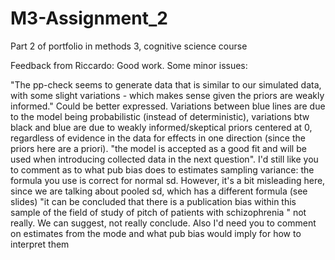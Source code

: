 # M3-Assignment_2
Part 2 of portfolio in methods 3, cognitive science course

Feedback from Riccardo:
Good work. Some minor issues:

"The pp-check seems to generate data that is similar to our simulated data, with some slight variations - which makes sense given the priors are weakly informed." Could be better expressed.  Variations between blue lines are due to the model being probabilistic (instead of deterministic), variations btw black and blue are due to weakly informed/skeptical priors centered at 0, regardless of evidence in the data for effects in one direction (since the priors here are a priori).
"the model is accepted as a good fit and will be used when introducing collected data in the next question". I'd still like you to comment as to what pub bias does to estimates
sampling variance: the formula you use is correct for normal sd. However, it's a bit misleading here, since we are talking about pooled sd, which has a different formula (see slides)
"it can be concluded that there is a publication bias within this sample of the field of study of pitch of patients with schizophrenia " not really. We can suggest, not really conclude. Also I'd need you to comment on estimates from the mode and what pub bias would imply for how to interpret them
